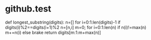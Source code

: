 # github.test
def longest_substring(digits):
  n=[]
  for i=0:1:len(digits)-1
    if digits(i)%2==digits(i+1)%2
      n=[n,i]
  m=0;
  for i=0:1:len(n)
    if n(i)!=max(n)
      m+=n(i)
    else
      brake
  return digits[m:1:m+max(n)]
